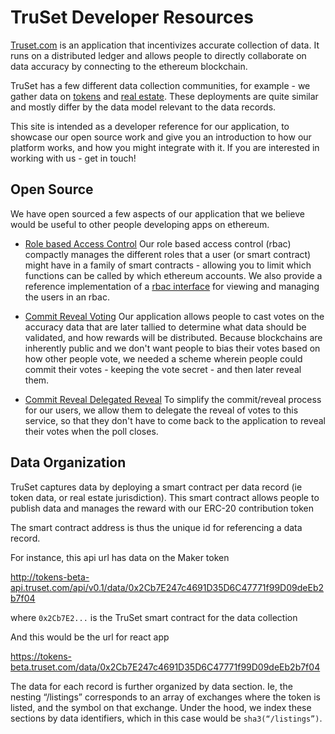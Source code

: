 # TruSet Developer Resources

[Truset.com](https://truset.com) is an application that incentivizes accurate collection of data.  It runs on a distributed ledger and allows people to directly collaborate on data accuracy by connecting to the ethereum blockchain.

TruSet has a few different data collection communities, for example - we gather data on [tokens](https://tokens-beta.truset.com) and [real estate](https://realestate.truset.com).  These deployments are quite similar and mostly differ by the data model relevant to the data records.

This site is intended as a developer reference for our application, to showcase our open source work and give you an introduction to how our platform works, and how you might integrate with it.  If you are interested in working with us - get in touch!

## Open Source

We have open sourced a few aspects of our application that we believe would be useful to other people developing apps on ethereum.

- [Role based Access Control](https://truset.github.io/bitmask-rbac/) Our role based access control (rbac) compactly manages the different roles that a user (or smart contract) might have in a family of smart contracts - allowing you to limit which functions can be called by which ethereum accounts.  We also provide a reference implementation of a [rbac interface](https://truset.github.io/bitmask-rbac/portal/) for viewing and managing the users in an rbac.

- [Commit Reveal Voting](https://truset.github.io/commit-reveal-voting/) Our application allows people to cast votes on the accuracy data that are later tallied to determine what data should be validated, and how rewards will be distributed.  Because blockchains are inherently public and we don't want people to bias their votes based on how other people vote, we needed a scheme wherein people could commit their votes - keeping the vote secret - and then later reveal them.

- [Commit Reveal Delegated Reveal](https://github.com/truset/RevealerAPI/) To simplify the commit/reveal process for our users, we allow them to delegate the reveal of votes to this service, so that they don't have to come back to the application to reveal their votes when the poll closes.

## Data Organization
TruSet captures data by deploying a smart contract per data record (ie token data, or real estate jurisdiction).  This smart contract allows people to publish data and manages the reward with our ERC-20 contribution token

The smart contract address is thus the unique id for referencing a data record.

For instance, this api url has data on the Maker token

http://tokens-beta-api.truset.com/api/v0.1/data/0x2Cb7E247c4691D35D6C47771f99D09deEb2b7f04 

where `0x2Cb7E2...` is the TruSet smart contract for the data collection

And this would be the url for react app

https://tokens-beta.truset.com/data/0x2Cb7E247c4691D35D6C47771f99D09deEb2b7f04

The data for each record is further organized by data section.  Ie, the nesting “/listings” corresponds to an array of exchanges where the token is listed, and the symbol on that exchange.  Under the hood, we index these sections by data identifiers, which in this case would be `sha3(“/listings”)`.
